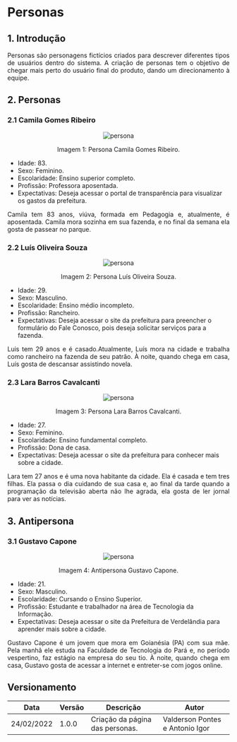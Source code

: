 # Personas

## 1. Introdução

<p align="justify">
Personas são personagens fictícios criados para descrever diferentes tipos de usuários dentro do sistema. A criação de personas tem o objetivo de chegar mais perto do usuário final do produto, dando um direcionamento à equipe.
</p>
  
## 2. Personas
### 2.1 Camila Gomes Ribeiro

<center>

![persona](../../assets/personaCamila.png)
  
<figcaption>Imagem 1: Persona Camila Gomes Ribeiro.</figcaption>

</center>

- Idade: 83.
- Sexo: Feminino.
- Escolaridade: Ensino superior completo.
- Profissão: Professora aposentada.
- Expectativas: Deseja acessar o portal de transparência para visualizar os gastos da prefeitura.

<p align="justify">
Camila tem 83 anos, viúva, formada em Pedagogia e, atualmente, é aposentada. Camila mora sozinha em sua fazenda, e no final da semana ela gosta de passear no parque.
</p>
  
### 2.2 Luís Oliveira Souza

<center>

![persona](../../assets/personaLuis.png)

<figcaption>Imagem 2: Persona Luís Oliveira Souza.</figcaption>

</center>

- Idade: 29.
- Sexo: Masculino.
- Escolaridade: Ensino médio incompleto.
- Profissão: Rancheiro.
- Expectativas: Deseja acessar o site da prefeitura para preencher o formulário do Fale Conosco, pois deseja solicitar serviços para a fazenda.

<p align="justify">
Luis tem 29 anos e é casado.Atualmente, Luís mora na cidade e trabalha como rancheiro na fazenda de seu patrão. À noite, quando chega em casa, Luís gosta de descansar assistindo novela. 
</p>

### 2.3 Lara Barros Cavalcanti

<center>

![persona](../../assets/personaLara.png)
  
<figcaption>Imagem 3: Persona Lara Barros Cavalcanti.</figcaption>

</center>

- Idade: 27.
- Sexo: Feminino.
- Escolaridade: Ensino fundamental completo.
- Profissão: Dona de casa.
- Expectativas: Deseja acessar o site da prefeitura para conhecer mais sobre a cidade.

<p align="justify">
Lara tem 27 anos e é uma nova habitante da cidade. Ela é casada e tem tres filhas. Ela passa o dia cuidando de sua casa e, ao final da tarde quando a programação da televisão aberta não lhe agrada, ela gosta de ler jornal para ver as notícias.
</p>
  
## 3. Antipersona
### 3.1 Gustavo Capone
<center>

![persona](../../assets/antipersonaCapone.png)

<figcaption>Imagem 4: Antipersona Gustavo Capone.</figcaption>

</center>

- Idade: 21.
- Sexo: Masculino.
- Escolaridade: Cursando o Ensino Superior.
- Profissão: Estudante e trabalhador na área de Tecnologia da Informação.
- Expectativas: Deseja acessar o site da Prefeitura de Verdelândia para aprender mais sobre a cidade.

<p align="justify">
Gustavo Capone é um jovem que mora em Goianésia (PA) com sua mãe. Pela manhã ele estuda na Faculdade de Tecnologia do Pará e, no período vespertino, faz estágio na empresa do seu tio. À noite, quando chega em casa, Gustavo gosta de acessar a internet e entreter-se com jogos online.
</p>
  
## Versionamento

| Data | Versão | Descrição | Autor |
| - | - | - | - |
| 24/02/2022 | 1.0.0 | Criação da página das personas. | Valderson Pontes e Antonio Igor |